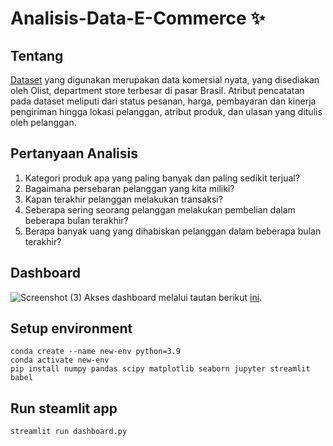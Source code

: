 # Analisis-Data-E-Commerce  ✨

## Tentang
[Dataset](https://www.kaggle.com/datasets/olistbr/brazilian-ecommerce) yang digunakan merupakan data komersial nyata, yang disediakan oleh Olist, department store terbesar di pasar Brasil. Atribut pencatatan pada dataset meliputi dari status pesanan, harga, pembayaran dan kinerja pengiriman hingga lokasi pelanggan, atribut produk, dan ulasan yang ditulis oleh pelanggan.

## Pertanyaan Analisis
1. Kategori produk apa yang paling banyak dan paling sedikit terjual?
2. Bagaimana persebaran pelanggan yang kita miliki?
3. Kapan terakhir pelanggan melakukan transaksi?
4. Seberapa sering seorang pelanggan melakukan pembelian dalam beberapa bulan terakhir?
5. Berapa banyak uang yang dihabiskan pelanggan dalam beberapa bulan terakhir?

## Dashboard
![Screenshot (3)](https://github.com/san-limbong/Analisis-Data-E-Commerce/assets/81342084/4f8e0df7-671b-4398-86f9-47e9663fb537)
Akses dashboard melalui tautan berikut [ini](https://e-commerce-data-analysis-by-san.streamlit.app/).


## Setup environment
```
conda create --name new-env python=3.9
conda activate new-env
pip install numpy pandas scipy matplotlib seaborn jupyter streamlit babel
```

## Run steamlit app
```
streamlit run dashboard.py
```


